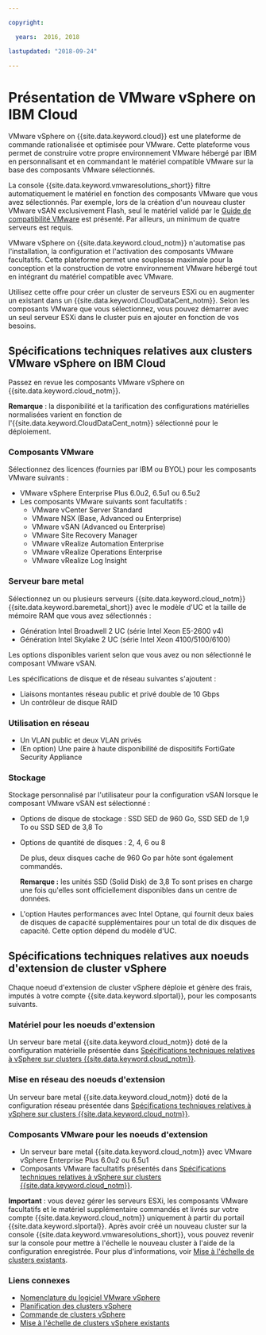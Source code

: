 ```yaml
---

copyright:

  years:  2016, 2018

lastupdated: "2018-09-24"

---
```


# Présentation de VMware vSphere on IBM Cloud

VMware vSphere on {{site.data.keyword.cloud}} est une plateforme de commande rationalisée et optimisée pour VMware. Cette plateforme vous permet de construire votre propre environnement VMware hébergé par IBM en personnalisant et en commandant le matériel compatible VMware sur la base des composants VMware sélectionnés.

La console {{site.data.keyword.vmwaresolutions_short}} filtre automatiquement le matériel en fonction des composants VMware que vous avez sélectionnés. Par exemple, lors de la création d'un nouveau cluster VMware vSAN exclusivement Flash, seul le matériel validé par le [Guide de compatibilité VMware](https://www.vmware.com/resources/compatibility/search.php) est présenté. Par ailleurs, un minimum de quatre serveurs est requis.

VMware vSphere on {{site.data.keyword.cloud_notm}} n'automatise pas l'installation, la configuration et l'activation des composants VMware facultatifs. Cette plateforme permet une souplesse maximale pour la conception et la construction de votre environnement VMware hébergé tout en intégrant du matériel compatible avec VMware.

Utilisez cette offre pour créer un cluster de serveurs ESXi ou en augmenter un existant dans un {{site.data.keyword.CloudDataCent_notm}}. Selon les composants VMware que vous sélectionnez, vous pouvez démarrer avec un seul serveur ESXi dans le cluster puis en ajouter en fonction de vos besoins.

## Spécifications techniques relatives aux clusters VMware vSphere on IBM Cloud

Passez en revue les composants VMware vSphere on {{site.data.keyword.cloud_notm}}.

**Remarque** : la disponibilité et la tarification des configurations matérielles normalisées varient en fonction de l'{{site.data.keyword.CloudDataCent_notm}} sélectionné pour le déploiement.

### Composants VMware

Sélectionnez des licences (fournies par IBM ou BYOL) pour les composants VMware suivants :
* VMware vSphere Enterprise Plus 6.0u2, 6.5u1 ou 6.5u2
* Les composants VMware suivants sont facultatifs :
   * VMware vCenter Server Standard
   * VMware NSX (Base, Advanced ou Enterprise)
   * VMware vSAN (Advanced ou Enterprise)
   * VMware Site Recovery Manager
   * VMware vRealize Automation Enterprise
   * VMware vRealize Operations Enterprise
   * VMware vRealize Log Insight

### Serveur bare metal

Sélectionnez un ou plusieurs serveurs {{site.data.keyword.cloud_notm}} {{site.data.keyword.baremetal_short}} avec le modèle d'UC et la taille de mémoire RAM que vous avez sélectionnés :
* Génération Intel Broadwell 2 UC (série Intel Xeon E5-2600 v4)
* Génération Intel Skylake 2 UC (série Intel Xeon 4100/5100/6100)

Les options disponibles varient selon que vous avez ou non sélectionné le composant VMware vSAN.

Les spécifications de disque et de réseau suivantes s'ajoutent :
* Liaisons montantes réseau public et privé double de 10 Gbps
* Un contrôleur de disque RAID

### Utilisation en réseau

* Un VLAN public et deux VLAN privés
* (En option) Une paire à haute disponibilité de dispositifs FortiGate Security Appliance

### Stockage

Stockage personnalisé par l'utilisateur pour la configuration vSAN lorsque le composant VMware vSAN est sélectionné :
* Options de disque de stockage : SSD SED de 960 Go, SSD SED de 1,9 To ou SSD SED de 3,8 To
* Options de quantité de disques : 2, 4, 6 ou 8

  De plus, deux disques cache de 960 Go par hôte sont également commandés.

  **Remarque :** les unités SSD (Solid Disk) de 3,8 To sont prises en charge une fois qu'elles sont officiellement disponibles dans un centre de données.
* L'option Hautes performances avec Intel Optane, qui fournit deux baies de disques de capacité supplémentaires pour un total de dix disques de capacité.
 Cette option dépend du modèle d'UC.

## Spécifications techniques relatives aux noeuds d'extension de cluster vSphere

Chaque noeud d'extension de cluster vSphere déploie et génère des frais, imputés à votre compte {{site.data.keyword.slportal}}, pour les composants suivants.

### Matériel pour les noeuds d'extension

Un serveur bare metal {{site.data.keyword.cloud_notm}} doté de la configuration matérielle présentée dans [Spécifications techniques relatives à vSphere sur clusters {{site.data.keyword.cloud_notm}}](vs_vsphereclusteroverview.html#technical-specifications-for-vmware-vsphere-on-ibm-cloud-clusters).

### Mise en réseau des noeuds d'extension

Un serveur bare metal {{site.data.keyword.cloud_notm}} doté de la configuration réseau présentée dans [Spécifications techniques relatives à vSphere sur clusters {{site.data.keyword.cloud_notm}}](vs_vsphereclusteroverview.html#technical-specifications-for-vmware-vsphere-on-ibm-cloud-clusters).

### Composants VMware pour les noeuds d'extension

* Un serveur bare metal {{site.data.keyword.cloud_notm}} avec VMware vSphere Enterprise Plus 6.0u2 ou 6.5u1  
* Composants VMware facultatifs présentés dans [Spécifications techniques relatives à vSphere sur clusters {{site.data.keyword.cloud_notm}}](vs_vsphereclusteroverview.html#technical-specifications-for-vmware-vsphere-on-ibm-cloud-clusters).

**Important** : vous devez gérer les serveurs ESXi, les composants VMware facultatifs et le matériel supplémentaire commandés et livrés sur votre compte {{site.data.keyword.cloud_notm}} uniquement à partir du portail {{site.data.keyword.slportal}}. Après avoir créé un nouveau cluster sur la console {{site.data.keyword.vmwaresolutions_short}}, vous pouvez revenir sur la console pour mettre à l'échelle le nouveau cluster à l'aide de la configuration enregistrée. Pour plus d'informations, voir [Mise à l'échelle de clusters existants](vs_scalingexistingclusters.html).

### Liens connexes

* [Nomenclature du logiciel VMware vSphere](vs_bom.html)
* [Planification des clusters vSphere](vs_planning.html)
* [Commande de clusters vSphere](vs_orderinginstances.html)
* [Mise à l'échelle de clusters vSphere existants](vs_scalingexistingclusters.html)
